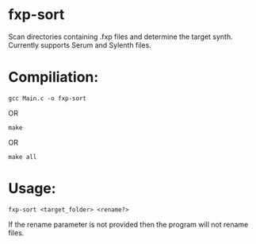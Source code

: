 # fxp-sort
Scan directories containing .fxp files and determine the target synth. Currently supports Serum and Sylenth files.

# Compiliation:

`gcc Main.c -o fxp-sort`

OR

`make`

OR 

`make all`

# Usage:

`fxp-sort <target_folder> <rename?>`
  
If the rename parameter is not provided then the program will not rename files.
